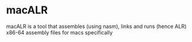 # macALR
macALR is a tool that assembles (using nasm), links and runs (hence ALR) x86-64 assembly files for macs specifically
